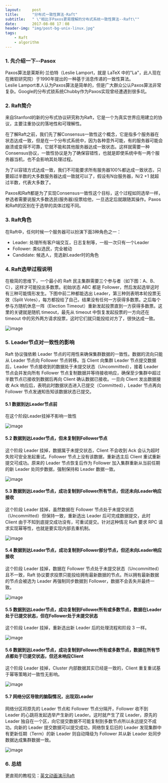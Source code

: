 ```yaml
---
layout:     post
title:      "分布式一致性算法-Raft"
subtitle:   " \"相比于Paxos更易理解的分布式系统一致性算法--Raft\""
date:       2017-08-08 17：08
header-img: "img/post-bg-unix-linux.jpg" 
tags:
    - Raft
    - algorithm
---
```


### 1. 先介绍一下--Pasox

Paxos算法是莱斯利·兰伯特（Leslie Lamport，就是 LaTeX 中的"La"，此人现在在微软研究院）于1990年提出的一种基于消息传递的一致性算法。  
Leslie Lamport本人认为Paxos算法是简单的，但是广大群众公认Paxos算法非常复杂。Google的分布式锁系统Chubby作为Paxos实现曾经遭遇到很多坑。

### 2. Raft简介

来自Stanford的新的分布式协议研究称为Raft，它是一个为真实世界应用建立的协议，主要注重协议的落地性和可理解性。

在了解Raft之前，我们先了解Consensus一致性这个概念，它是指多个服务器在状态达成一致，但是在一个分布式系统中，因为各种意外可能，有的服务器可能会崩溃或变得不可靠，它就不能和其他服务器达成一致状态。这样就需要一种Consensus协议，一致性协议是为了确保容错性，也就是即使系统中有一两个服务器当机，也不会影响其处理过程。

为了以容错方式达成一致，我们不可能要求所有服务器100%都达成一致状态，只要超过半数的大多数服务器达成一致就可以了，假设有N台服务器，N/2 +1 就超过半数，代表大多数了。

Paxos和Raft都是为了实现Consensus一致性这个目标，这个过程如同选举一样，参选者需要说服大多数选民(服务器)投票给他，一旦选定后就跟随其操作。Paxos和Raft的区别在于选举的具体过程不同。

### 3. Raft角色

在Raft中，任何时候一个服务器可以扮演下面3种角色之一：

- Leader: 处理所有客户端交互，日志复制等，一般一次只有一个Leader
- Follower: 类似选民，完全被动
- Candidate: 候选人，竞选新Leader时的角色

### 4. Raft选举过程说明

在极简的思维下，一个最小的 Raft 民主集群需要三个参与者（如下图：A、B、C），这样才可能投出多数票。初始状态 ABC 都是 Follower，然后发起选举这时有三种可能情形发生。下图中前二种都能选出 Leader，第三种则表明本轮投票无效（Split Votes），每方都投给了自己，结果没有任何一方获得多数票。之后每个参与方随机休息一阵（Election Timeout）重新发起投票直到一方获得多数票。这里的关键就是随机 timeout，最先从 timeout 中恢复发起投票的一方向还在 timeout 中的另外两方请求投票，这时它们就只能投给对方了，很快达成一致。

![image](http://github.com/Dxyuan/Dxyuan.github.io/tree/master/img/2017-08-08/raft-01.png)

### 5. Leader节点对一致性的影响

Raft 协议强依赖 Leader 节点的可用性来确保集群数据的一致性。数据的流向只能从 Leader 节点向 Follower 节点转移。当 Client 向集群 Leader 节点提交数据后，Leader 节点接收到的数据处于未提交状态（Uncommitted），接着 Leader 节点会并发向所有 Follower 节点复制数据并等待接收响应，确保至少集群中超过半数节点已接收到数据后再向 Client 确认数据已接收。一旦向 Client 发出数据接收 Ack 响应后，表明此时数据状态进入已提交（Committed），Leader 节点再向 Follower 节点发通知告知该数据状态已提交。

#### 5.1 数据到达Leader节点前

在这个阶段Leader挂掉不影响一致性

![image](http://blog.lpc-win32.com/img/2017-08-08/raft-02.png)

#### 5.2 数据到达Leader节点，但未复制到Follower节点

这个阶段 Leader 挂掉，数据属于未提交状态，Client 不会收到 Ack 会认为超时失败可安全发起重试。Follower 节点上没有该数据，重新选主后 Client 重试重新提交可成功。原来的 Leader 节点恢复后作为 Follower 加入集群重新从当前任期的新 Leader 处同步数据，强制保持和 Leader 数据一致。

![image](http://blog.lpc-win32.com/img/2017-08-08/raft-03.png)

#### 5.3 数据到达Leader节点，成功复制到Follower所有节点，但还未向Leader响应接收

这个阶段 Leader 挂掉，虽然数据在 Follower 节点处于未提交状态（Uncommitted）但保持一致，重新选出 Leader 后可完成数据提交，此时 Client 由于不知到底提交成功没有，可重试提交。针对这种情况 Raft 要求 RPC 请求实现幂等性，也就是要实现内部去重机制。

![image](http://blog.lpc-win32.com/img/2017-08-08/raft-04.png)

#### 5.4 数据到达Leader节点，成功复制到Follower部分节点，但还未向Leader响应接收

这个阶段 Leader 挂掉，数据在 Follower 节点处于未提交状态（Uncommitted）且不一致，Raft 协议要求投票只能投给拥有最新数据的节点。所以拥有最新数据的节点会被选为 Leader 再强制同步数据到 Follower，数据不会丢失并最终一致。

![image](http://blog.lpc-win32.com/img/2017-08-08/raft-05.png)

#### 5.5 数据到达Leader节点，成功复制到Follower所有或多数节点，数据在Leader处于已提交状态，但在Follower处于未提交状态

这个阶段 Leader 挂掉，重新选出新 Leader 后的处理流程和阶段 3 一样。

![image](http://blog.lpc-win32.com/img/2017-08-08/raft-06.png)

#### 5.6 数据到达Leader节点，成功复制到Follower所有或多数节点，数据在所有节点都处于已提交状态，但还未响应Client

这个阶段 Leader 挂掉，Cluster 内部数据其实已经是一致的，Client 重复重试基于幂等策略对一致性无影响。

![image](http://blog.lpc-win32.com/img/2017-08-08/raft-07.png)

#### 5.7 网络分区导致的脑裂情况，出现双Leader

网络分区将原先的 Leader 节点和 Follower 节点分隔开，Follower 收不到 Leader 的心跳将发起选举产生新的 Leader。这时就产生了双 Leader，原先的 Leader 独自在一个区，向它提交数据不可能复制到多数节点所以永远提交不成功。向新的 Leader 提交数据可以提交成功，网络恢复后旧的 Leader 发现集群中有更新任期（Term）的新 Leader 则自动降级为 Follower 并从新 Leader 处同步数据达成集群数据一致。

![image](http://blog.lpc-win32.com/img/2017-08-08/raft-08.png)

### 6. 总结

更直观的教程见：[英文动画演示Raft](http://thesecretlivesofdata.com/raft/)
